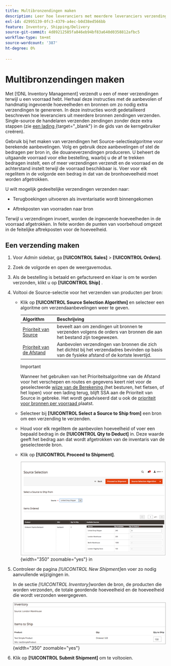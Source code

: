 ```yaml
---
title: Multibronzendingen maken
description: Leer hoe leveranciers met meerdere leveranciers verzendingen kunnen maken en verzenden.
exl-id: d2995139-0fc3-4379-a4ec-b0d38ed566bb
feature: Inventory, Shipping/Delivery
source-git-commit: 4d89212585fa846eb94bf83a640d0358812afbc5
workflow-type: tm+mt
source-wordcount: '387'
ht-degree: 0%

---
```


# Multibronzendingen maken

Met [!DNL Inventory Management] verzendt u een of meer verzendingen terwijl u een voorraad hebt. Herhaal deze instructies met de aanbevolen of handmatig ingevoerde hoeveelheden en bronnen om zo nodig extra verzendingen te genereren. In deze instructies wordt gedetailleerd beschreven hoe leveranciers uit meerdere bronnen zendingen verzenden. Single-source de handelaren verzenden zendingen zonder deze extra stappen (zie [ een lading ](../stores-purchase/shipments.md#create-a-shipment){target="_blank"} in de gids van de kerngebruiker creëren).

Gebruik bij het maken van verzendingen het Source-selectiealgoritme voor berekende aanbevelingen. Volg en gebruik deze aanbevelingen of stel de bedragen per bron in, die douaneverzendingen produceren. U beheert de uitgaande voorraad voor elke bestelling, waarbij u de af te trekken bedragen instelt, een of meer verzendingen verzendt en de voorraad en de achterstand instelt terwijl de voorraad beschikbaar is. Voer voor elk regelitem in de volgorde een bedrag in dat van de bronhoeveelheid moet worden afgetrokken.

U wilt mogelijk gedeeltelijke verzendingen verzenden naar:

- Terugboekingen uitvoeren als inventarisatie wordt binnengekomen

- Aftrekposten van voorraden naar bron

Terwijl u verzendingen invoert, worden de ingevoerde hoeveelheden in de voorraad afgetrokken. In feite worden de punten van voorbehoud omgezet in de feitelijke aftrekposten voor de hoeveelheid.

## Een verzending maken

1. Voor _Admin_ sidebar, ga **[!UICONTROL Sales]** > **[!UICONTROL Orders]**.

1. Zoek de volgorde en open de weergavemodus.

1. Als de bestelling is betaald en gefactureerd en klaar is om te worden verzonden, klikt u op **[!UICONTROL Ship]** .

1. Voltooi de Source-selectie voor het verzenden van producten per bron:

   - Klik op **[!UICONTROL Source Selection Algorithm]** en selecteer een algoritme om verzendaanbevelingen weer te geven.

     | Algorithm | Beschrijving |
     |--|--|
     | [ Prioriteit van Source ](source-priority-algorithm.md) | beveelt aan om zendingen uit bronnen te verzenden volgens de orders van bronnen die aan het bestand zijn toegewezen. |
     | [ Prioriteit van de Afstand ](distance-priority-algorithm.md) | Aanbevolen verzendingen van bronnen die zich het dichtst bij het verzendadres bevinden op basis van de fysieke afstand of de kortste levertijd. |

     >[!IMPORTANT]
     >
     >Wanneer het gebruiken van het Prioriteitsalgoritme van de Afstand voor het verschepen en routes en gegevens keert niet voor de geselecteerde [ wijze van de Berekening ](distance-priority-algorithm.md) (het besturen, het fietsen, of het lopen) voor een lading terug, blijft SSA aan de Prioriteit van Source in gebreke. Het wordt geadviseerd dat u ook de [ prioriteit voor bronnen per voorraad ](stocks-prioritize-sources.md) plaatst.


   - Selecteer bij **[!UICONTROL Select a Source to Ship from]** een bron om een verzending te verzenden.

   - Houd voor elk regelitem de aanbevolen hoeveelheid of voer een bepaald bedrag in de **[!UICONTROL Qty to Deduct]** in. Deze waarde geeft het bedrag aan dat wordt afgetrokken van de inventaris van de geselecteerde bron.

   - Klik op **[!UICONTROL Proceed to Shipment]**.

     ![ selecteer een Source en ga een Aantal ](assets/shipment-adobe-shipping-sources.png){width="350" zoomable="yes"} in

1. Controleer de pagina _[!UICONTROL New Shipment]_&#x200B;en voer zo nodig aanvullende wijzigingen in.

   In de sectie _[!UICONTROL Inventory]_&#x200B;worden de bron, de producten die worden verzonden, de totale geordende hoeveelheid en de hoeveelheid die wordt verzonden weergegeven.

   ![ de details van de Inventaris voor de verzending, voorbeeld gedeeltelijke verzending ](assets/inventory-shipment-details.png){width="350" zoomable="yes"}

1. Klik op **[!UICONTROL Submit Shipment]** om te voltooien.
